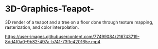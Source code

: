 # 3D-Graphics-Teapot-
3D render of a teapot and a tree on a floor done through texture mapping, rasterization, and color interpolation.



https://user-images.githubusercontent.com/77499084/216743719-8dd4f0a0-9b82-497a-b741-73ffe420165e.mp4

